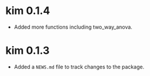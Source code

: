 # kim 0.1.4
* Added more functions including two_way_anova.

# kim 0.1.3
* Added a `NEWS.md` file to track changes to the package.
